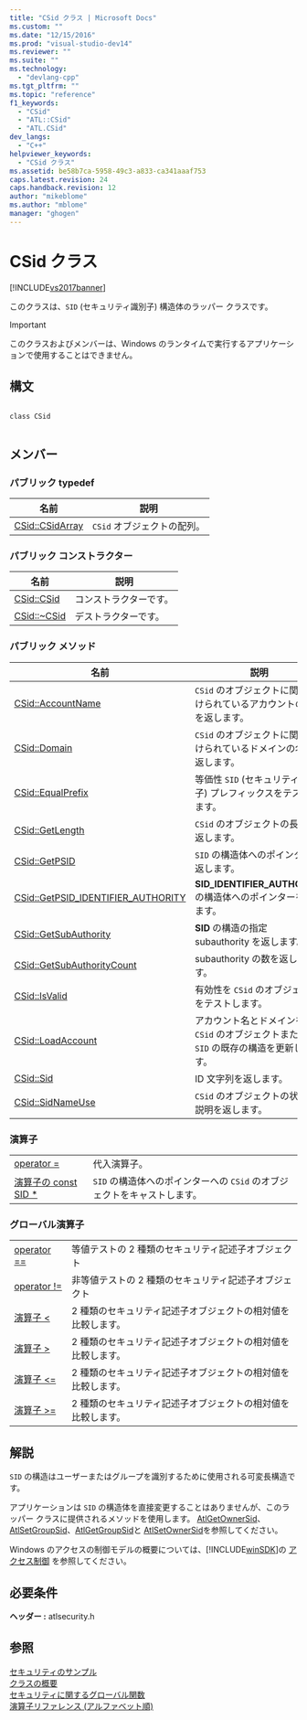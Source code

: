 ```yaml
---
title: "CSid クラス | Microsoft Docs"
ms.custom: ""
ms.date: "12/15/2016"
ms.prod: "visual-studio-dev14"
ms.reviewer: ""
ms.suite: ""
ms.technology: 
  - "devlang-cpp"
ms.tgt_pltfrm: ""
ms.topic: "reference"
f1_keywords: 
  - "CSid"
  - "ATL::CSid"
  - "ATL.CSid"
dev_langs: 
  - "C++"
helpviewer_keywords: 
  - "CSid クラス"
ms.assetid: be58b7ca-5958-49c3-a833-ca341aaaf753
caps.latest.revision: 24
caps.handback.revision: 12
author: "mikeblome"
ms.author: "mblome"
manager: "ghogen"
---
```

# CSid クラス
[!INCLUDE[vs2017banner](../../assembler/inline/includes/vs2017banner.md)]

このクラスは、`SID` \(セキュリティ識別子\) 構造体のラッパー クラスです。  
  
> [!IMPORTANT]
>  このクラスおよびメンバーは、Windows のランタイムで実行するアプリケーションで使用することはできません。  
  
## 構文  
  
```  
  
class CSid  
  
```  
  
## メンバー  
  
### パブリック typedef  
  
|名前|説明|  
|--------|--------|  
|[CSid::CSidArray](../Topic/CSid::CSidArray.md)|`CSid` オブジェクトの配列。|  
  
### パブリック コンストラクター  
  
|名前|説明|  
|--------|--------|  
|[CSid::CSid](../Topic/CSid::CSid.md)|コンストラクターです。|  
|[CSid::~CSid](../Topic/CSid::~CSid.md)|デストラクターです。|  
  
### パブリック メソッド  
  
|名前|説明|  
|--------|--------|  
|[CSid::AccountName](../Topic/CSid::AccountName.md)|`CSid` のオブジェクトに関連付けられているアカウントの名前を返します。|  
|[CSid::Domain](../Topic/CSid::Domain.md)|`CSid` のオブジェクトに関連付けられているドメインの名前を返します。|  
|[CSid::EqualPrefix](../Topic/CSid::EqualPrefix.md)|等価性 `SID` \(セキュリティ識別子\) プレフィックスをテストします。|  
|[CSid::GetLength](../Topic/CSid::GetLength.md)|`CSid` のオブジェクトの長さを返します。|  
|[CSid::GetPSID](../Topic/CSid::GetPSID.md)|`SID` の構造体へのポインターを返します。|  
|[CSid::GetPSID\_IDENTIFIER\_AUTHORITY](../Topic/CSid::GetPSID_IDENTIFIER_AUTHORITY.md)|**SID\_IDENTIFIER\_AUTHORITY** の構造体へのポインターを返します。|  
|[CSid::GetSubAuthority](../Topic/CSid::GetSubAuthority.md)|**SID** の構造の指定 subauthority を返します。|  
|[CSid::GetSubAuthorityCount](../Topic/CSid::GetSubAuthorityCount.md)|subauthority の数を返します。|  
|[CSid::IsValid](../Topic/CSid::IsValid.md)|有効性を `CSid` のオブジェクトをテストします。|  
|[CSid::LoadAccount](../Topic/CSid::LoadAccount.md)|アカウント名とドメインを含む `CSid` のオブジェクトまたは `SID` の既存の構造を更新します。|  
|[CSid::Sid](../Topic/CSid::Sid.md)|ID 文字列を返します。|  
|[CSid::SidNameUse](../Topic/CSid::SidNameUse.md)|`CSid` のオブジェクトの状態の説明を返します。|  
  
### 演算子  
  
|||  
|-|-|  
|[operator \=](../Topic/CSid::operator%20=.md)|代入演算子。|  
|[演算子の const SID \*](../Topic/CSid::operator%20const%20SID%20*.md)|`SID` の構造体へのポインターへの `CSid` のオブジェクトをキャストします。|  
  
### グローバル演算子  
  
|||  
|-|-|  
|[operator \=\=](../Topic/CSid::operator%20==.md)|等値テストの 2 種類のセキュリティ記述子オブジェクト|  
|[operator \!\=](../Topic/CSid::operator%20!=.md)|非等値テストの 2 種類のセキュリティ記述子オブジェクト|  
|[演算子 \<](../Topic/CSid::operator%20%3C.md)|2 種類のセキュリティ記述子オブジェクトの相対値を比較します。|  
|[演算子 \>](../Topic/CSid::operator%20%3E.md)|2 種類のセキュリティ記述子オブジェクトの相対値を比較します。|  
|[演算子 \<\=](../Topic/CSid::operator%20%3C=.md)|2 種類のセキュリティ記述子オブジェクトの相対値を比較します。|  
|[演算子 \>\=](../Topic/CSid::operator%20%3E=.md)|2 種類のセキュリティ記述子オブジェクトの相対値を比較します。|  
  
## 解説  
 `SID` の構造はユーザーまたはグループを識別するために使用される可変長構造です。  
  
 アプリケーションは `SID` の構造体を直接変更することはありませんが、このラッパー クラスに提供されるメソッドを使用します。  [AtlGetOwnerSid](../Topic/AtlGetOwnerSid.md)、[AtlSetGroupSid](../Topic/AtlSetGroupSid.md)、[AtlGetGroupSid](../Topic/AtlGetGroupSid.md)と [AtlSetOwnerSid](../Topic/AtlSetOwnerSid.md)を参照してください。  
  
 Windows のアクセスの制御モデルの概要については、[!INCLUDE[winSDK](../../atl/includes/winsdk_md.md)]の [アクセス制御](http://msdn.microsoft.com/library/windows/desktop/aa374860) を参照してください。  
  
## 必要条件  
 **ヘッダー :** atlsecurity.h  
  
## 参照  
 [セキュリティのサンプル](../../top/visual-cpp-samples.md)   
 [クラスの概要](../../atl/atl-class-overview.md)   
 [セキュリティに関するグローバル関数](../../atl/reference/security-global-functions.md)   
 [演算子リファレンス \(アルファベット順\)](../../atl/reference/atl-operators.md)
